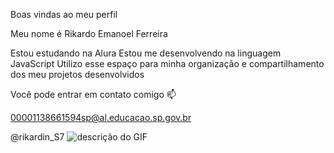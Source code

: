Boas vindas ao meu perfil 

Meu nome é Rikardo Emanoel Ferreira

Estou estudando na Alura
Estou me desenvolvendo na linguagem JavaScript
Utilizo esse espaço para minha organização e compartilhamento dos meu projetos desenvolvidos

Você pode entrar em contato comigo 📫

00001138661594sp@al.educacao.sp.gov.br

@rikardin_S7
![descrição do GIF]( https://media1.tenor.com/m/COM78THbePQAAAAd/neymar.gif)


